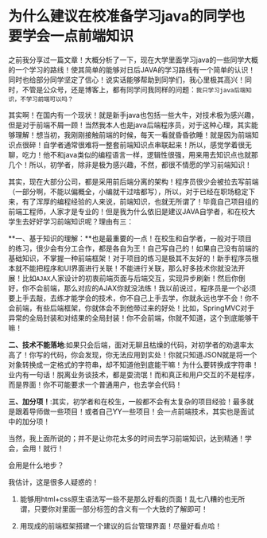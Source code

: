 # 为什么建议在校准备学习java的同学也要学会一点前端知识

之前我分享过一篇文章！大概分析了一下，现在大学里面学习java的一些同学大概的一个学习的路线！使其简单的能够对日后JAVA的学习路线有一个简单的认识！同时也给部分同学坚定了信心！说实话能够帮助到同学们，我心里极其高兴！同时，不管是公众号，还是博客上，都有同学问我同样的问题：`我只学习java后端知识，不学习前端可以吗？`

其实啊！在国内有一个现状！就是新手java也包括一些大牛，对技术极为感兴趣，但是对于前端不屑一顾！当然我本人也是java后端程序员，对于这种心理，其实能够理解！想当初，我刚刚接触前端的时候，每天一看就昏昏欲睡！就是因为前端知识点很碎！自学者通常很难将一整套前端知识点串联起来！所以，感觉学着很无聊，吃力！他不和java类似的编程语言一样，逻辑性很强，用来用去知识点也就那几个！所以，初学者，除非是极为感兴趣，不然，都很不情愿的学习前端知识！

其实，现在大部分公司，都是采用前后端分离的架构！程序员很少会被拉去写前端（一部分啊，不能以偏概全，小编就干过啥都写），所以，对于已经在职场稳定下来，有了浑厚的编程经验的人来说，前端知识，也就无所谓了！毕竟自己项目组的前端工程师，人家才是专业的！但是我为什么依旧是建议JAVA自学者，和在校大学生去好好学习前端知识呢？理由有三：

**一、基于知识的理解：**也是最重要的一点！在校生和自学者，一般对于项目的练习，很少会有分工合作，都是各自为王！自己写自己的！如果自己没有前端的基础知识，不掌握一种前端框架！对于项目的练习是极其不友好的！新手程序员根本就不能把程序和UI界面进行关联！不能进行关联，那么好多技术你就没法开展！比如`AJAX`人家设计的初衷前端页面与后端交互，实现异步刷新！然后你倒好，你不会前端，那么对应的AJAX你就没法练！我以前说过，程序员是一个必须要上手去敲，去练才能学会的技术，你不自己上手去学，你就永远也学不会！你不会前端，有些后端框架，你就体会不到他带过来的好处！比如，SpringMVC对于异常的全局封装和对结果的全局封装！你不会前端，你就不知道，这个到底能够干嘛！

**二、技术不能落地**:如果只会后端，面对无聊且枯燥的代码，对初学者的劝退率太高了！你写的代码，你会发现，你无法应用到实处！你就只知道JSON就是将一个对象转换成一定格式的字符串，却不知道他到底能干嘛！为什么要转换成字符串！业内有一句话！脱离业务谈技术，都是耍流氓！而和真正和用户交互的不是程序，而是界面！你不可能要求一个普通用户，也去学会代码！

**三、加分项！**:其实，初学者和在校生，一般都不会有太复杂的项目经验！最多就是跟着导师做一些项目！或者自己YY一些项目！会一点前端技术，其实也是面试中的加分项！

当然，我上面所说的；并不是让你花太多的时间去学习前端知识，达到精通！学会，会用！就行！

会用是什么地步？

我估计，这是很多人疑惑的！

1. 能够用html+css原生语法写一些不是那么好看的页面！乱七八糟的也无所谓，只要你对里面一部分标签的含义有一个大致的了解即可！

2. 用现成的前端框架搭建一个建议的后台管理界面！尽量好看点哈！